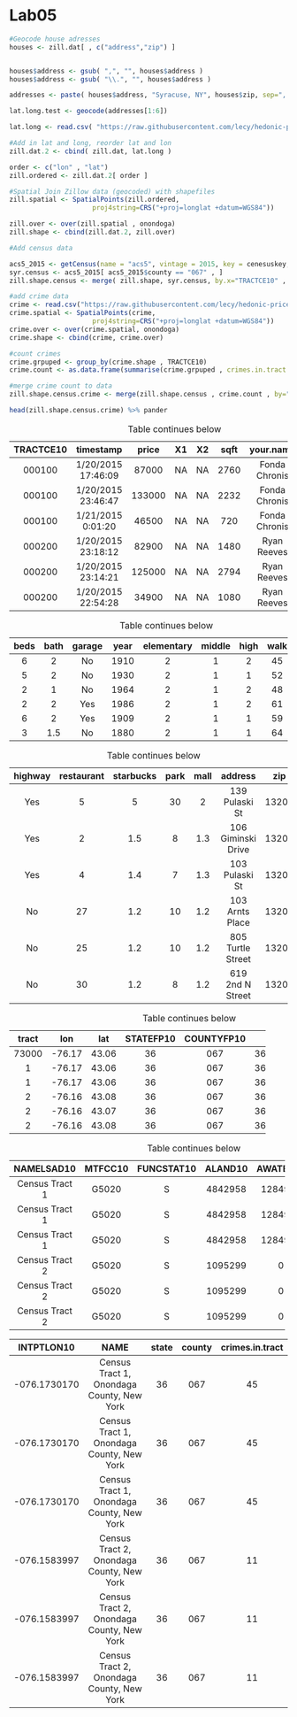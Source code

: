 Lab05
================

``` r
#Geocode house adresses
houses <- zill.dat[ , c("address","zip") ]


houses$address <- gsub( ",", "", houses$address )
houses$address <- gsub( "\\.", "", houses$address )

addresses <- paste( houses$address, "Syracuse, NY", houses$zip, sep=", " )

lat.long.test <- geocode(addresses[1:6])

lat.long <- read.csv( "https://raw.githubusercontent.com/lecy/hedonic-prices/master/Data/lat.long.csv")

#Add in lat and long, reorder lat and lon
zill.dat.2 <- cbind( zill.dat, lat.long )

order <- c("lon" , "lat")
zill.ordered <- zill.dat.2[ order ]

#Spatial Join Zillow data (geocoded) with shapefiles
zill.spatial <- SpatialPoints(zill.ordered,
                     proj4string=CRS("+proj=longlat +datum=WGS84"))

zill.over <- over(zill.spatial , onondoga)
zill.shape <- cbind(zill.dat.2, zill.over)
```

``` r
#Add census data

acs5_2015 <- getCensus(name = "acs5", vintage = 2015, key = cenesuskey, vars = c("NAME"), region = "tract:*", regionin = "state:36")
syr.census <- acs5_2015[ acs5_2015$county == "067" , ]
zill.shape.census <- merge( zill.shape, syr.census, by.x="TRACTCE10" , by.y= "tract", all.x=TRUE)
```

``` r
#add crime data
crime <- read.csv("https://raw.githubusercontent.com/lecy/hedonic-prices/master/Data/crime.lat.lon.csv")
crime.spatial <- SpatialPoints(crime,
                     proj4string=CRS("+proj=longlat +datum=WGS84"))
crime.over <- over(crime.spatial, onondoga)
crime.shape <- cbind(crime, crime.over)

#count crimes
crime.grpuped <- group_by(crime.shape , TRACTCE10)
crime.count <- as.data.frame(summarise(crime.grpuped , crimes.in.tract = n() ))

#merge crime count to data
zill.shape.census.crime <- merge(zill.shape.census , crime.count , by="TRACTCE10")

head(zill.shape.census.crime) %>% pander
```

<table>
<caption>Table continues below</caption>
<colgroup>
<col width="15%" />
<col width="23%" />
<col width="10%" />
<col width="6%" />
<col width="6%" />
<col width="8%" />
<col width="17%" />
<col width="12%" />
</colgroup>
<thead>
<tr class="header">
<th align="center">TRACTCE10</th>
<th align="center">timestamp</th>
<th align="center">price</th>
<th align="center">X1</th>
<th align="center">X2</th>
<th align="center">sqft</th>
<th align="center">your.name</th>
<th align="center">lot.size</th>
</tr>
</thead>
<tbody>
<tr class="odd">
<td align="center">000100</td>
<td align="center">1/20/2015 17:46:09</td>
<td align="center">87000</td>
<td align="center">NA</td>
<td align="center">NA</td>
<td align="center">2760</td>
<td align="center">Fonda Chronis</td>
<td align="center">4800</td>
</tr>
<tr class="even">
<td align="center">000100</td>
<td align="center">1/20/2015 23:46:47</td>
<td align="center">133000</td>
<td align="center">NA</td>
<td align="center">NA</td>
<td align="center">2232</td>
<td align="center">Fonda Chronis</td>
<td align="center">13068</td>
</tr>
<tr class="odd">
<td align="center">000100</td>
<td align="center">1/21/2015 0:01:20</td>
<td align="center">46500</td>
<td align="center">NA</td>
<td align="center">NA</td>
<td align="center">720</td>
<td align="center">Fonda Chronis</td>
<td align="center">6120</td>
</tr>
<tr class="even">
<td align="center">000200</td>
<td align="center">1/20/2015 23:18:12</td>
<td align="center">82900</td>
<td align="center">NA</td>
<td align="center">NA</td>
<td align="center">1480</td>
<td align="center">Ryan Reeves</td>
<td align="center">NA</td>
</tr>
<tr class="odd">
<td align="center">000200</td>
<td align="center">1/20/2015 23:14:21</td>
<td align="center">125000</td>
<td align="center">NA</td>
<td align="center">NA</td>
<td align="center">2794</td>
<td align="center">Ryan Reeves</td>
<td align="center">8276</td>
</tr>
<tr class="even">
<td align="center">000200</td>
<td align="center">1/20/2015 22:54:28</td>
<td align="center">34900</td>
<td align="center">NA</td>
<td align="center">NA</td>
<td align="center">1080</td>
<td align="center">Ryan Reeves</td>
<td align="center">2613</td>
</tr>
</tbody>
</table>

<table style="width:100%;">
<caption>Table continues below</caption>
<colgroup>
<col width="9%" />
<col width="9%" />
<col width="12%" />
<col width="9%" />
<col width="17%" />
<col width="12%" />
<col width="9%" />
<col width="9%" />
<col width="9%" />
</colgroup>
<thead>
<tr class="header">
<th align="center">beds</th>
<th align="center">bath</th>
<th align="center">garage</th>
<th align="center">year</th>
<th align="center">elementary</th>
<th align="center">middle</th>
<th align="center">high</th>
<th align="center">walk</th>
<th align="center">tax</th>
</tr>
</thead>
<tbody>
<tr class="odd">
<td align="center">6</td>
<td align="center">2</td>
<td align="center">No</td>
<td align="center">1910</td>
<td align="center">2</td>
<td align="center">1</td>
<td align="center">2</td>
<td align="center">45</td>
<td align="center">1489</td>
</tr>
<tr class="even">
<td align="center">5</td>
<td align="center">2</td>
<td align="center">No</td>
<td align="center">1930</td>
<td align="center">2</td>
<td align="center">1</td>
<td align="center">1</td>
<td align="center">52</td>
<td align="center">1451</td>
</tr>
<tr class="odd">
<td align="center">2</td>
<td align="center">1</td>
<td align="center">No</td>
<td align="center">1964</td>
<td align="center">2</td>
<td align="center">1</td>
<td align="center">2</td>
<td align="center">48</td>
<td align="center">650</td>
</tr>
<tr class="even">
<td align="center">2</td>
<td align="center">2</td>
<td align="center">Yes</td>
<td align="center">1986</td>
<td align="center">2</td>
<td align="center">1</td>
<td align="center">2</td>
<td align="center">61</td>
<td align="center">1799</td>
</tr>
<tr class="odd">
<td align="center">6</td>
<td align="center">2</td>
<td align="center">Yes</td>
<td align="center">1909</td>
<td align="center">2</td>
<td align="center">1</td>
<td align="center">1</td>
<td align="center">59</td>
<td align="center">1500</td>
</tr>
<tr class="even">
<td align="center">3</td>
<td align="center">1.5</td>
<td align="center">No</td>
<td align="center">1880</td>
<td align="center">2</td>
<td align="center">1</td>
<td align="center">1</td>
<td align="center">64</td>
<td align="center">1087</td>
</tr>
</tbody>
</table>

<table>
<caption>Table continues below</caption>
<colgroup>
<col width="13%" />
<col width="17%" />
<col width="16%" />
<col width="9%" />
<col width="9%" />
<col width="26%" />
<col width="6%" />
</colgroup>
<thead>
<tr class="header">
<th align="center">highway</th>
<th align="center">restaurant</th>
<th align="center">starbucks</th>
<th align="center">park</th>
<th align="center">mall</th>
<th align="center">address</th>
<th align="center">zip</th>
</tr>
</thead>
<tbody>
<tr class="odd">
<td align="center">Yes</td>
<td align="center">5</td>
<td align="center">5</td>
<td align="center">30</td>
<td align="center">2</td>
<td align="center">139 Pulaski St</td>
<td align="center">13204</td>
</tr>
<tr class="even">
<td align="center">Yes</td>
<td align="center">2</td>
<td align="center">1.5</td>
<td align="center">8</td>
<td align="center">1.3</td>
<td align="center">106 Giminski Drive</td>
<td align="center">13204</td>
</tr>
<tr class="odd">
<td align="center">Yes</td>
<td align="center">4</td>
<td align="center">1.4</td>
<td align="center">7</td>
<td align="center">1.3</td>
<td align="center">103 Pulaski St</td>
<td align="center">13204</td>
</tr>
<tr class="even">
<td align="center">No</td>
<td align="center">27</td>
<td align="center">1.2</td>
<td align="center">10</td>
<td align="center">1.2</td>
<td align="center">103 Arnts Place</td>
<td align="center">13208</td>
</tr>
<tr class="odd">
<td align="center">No</td>
<td align="center">25</td>
<td align="center">1.2</td>
<td align="center">10</td>
<td align="center">1.2</td>
<td align="center">805 Turtle Street</td>
<td align="center">13208</td>
</tr>
<tr class="even">
<td align="center">No</td>
<td align="center">30</td>
<td align="center">1.2</td>
<td align="center">8</td>
<td align="center">1.2</td>
<td align="center">619 2nd N Street</td>
<td align="center">13208</td>
</tr>
</tbody>
</table>

<table style="width:92%;">
<caption>Table continues below</caption>
<colgroup>
<col width="11%" />
<col width="9%" />
<col width="8%" />
<col width="16%" />
<col width="18%" />
<col width="16%" />
<col width="11%" />
</colgroup>
<thead>
<tr class="header">
<th align="center">tract</th>
<th align="center">lon</th>
<th align="center">lat</th>
<th align="center">STATEFP10</th>
<th align="center">COUNTYFP10</th>
<th align="center">GEOID10</th>
<th align="center">NAME10</th>
</tr>
</thead>
<tbody>
<tr class="odd">
<td align="center">73000</td>
<td align="center">-76.17</td>
<td align="center">43.06</td>
<td align="center">36</td>
<td align="center">067</td>
<td align="center">36067000100</td>
<td align="center">1</td>
</tr>
<tr class="even">
<td align="center">1</td>
<td align="center">-76.17</td>
<td align="center">43.06</td>
<td align="center">36</td>
<td align="center">067</td>
<td align="center">36067000100</td>
<td align="center">1</td>
</tr>
<tr class="odd">
<td align="center">1</td>
<td align="center">-76.17</td>
<td align="center">43.06</td>
<td align="center">36</td>
<td align="center">067</td>
<td align="center">36067000100</td>
<td align="center">1</td>
</tr>
<tr class="even">
<td align="center">2</td>
<td align="center">-76.16</td>
<td align="center">43.08</td>
<td align="center">36</td>
<td align="center">067</td>
<td align="center">36067000200</td>
<td align="center">2</td>
</tr>
<tr class="odd">
<td align="center">2</td>
<td align="center">-76.16</td>
<td align="center">43.07</td>
<td align="center">36</td>
<td align="center">067</td>
<td align="center">36067000200</td>
<td align="center">2</td>
</tr>
<tr class="even">
<td align="center">2</td>
<td align="center">-76.16</td>
<td align="center">43.08</td>
<td align="center">36</td>
<td align="center">067</td>
<td align="center">36067000200</td>
<td align="center">2</td>
</tr>
</tbody>
</table>

<table style="width:99%;">
<caption>Table continues below</caption>
<colgroup>
<col width="20%" />
<col width="13%" />
<col width="18%" />
<col width="13%" />
<col width="15%" />
<col width="16%" />
</colgroup>
<thead>
<tr class="header">
<th align="center">NAMELSAD10</th>
<th align="center">MTFCC10</th>
<th align="center">FUNCSTAT10</th>
<th align="center">ALAND10</th>
<th align="center">AWATER10</th>
<th align="center">INTPTLAT10</th>
</tr>
</thead>
<tbody>
<tr class="odd">
<td align="center">Census Tract 1</td>
<td align="center">G5020</td>
<td align="center">S</td>
<td align="center">4842958</td>
<td align="center">1284980</td>
<td align="center">+43.0691355</td>
</tr>
<tr class="even">
<td align="center">Census Tract 1</td>
<td align="center">G5020</td>
<td align="center">S</td>
<td align="center">4842958</td>
<td align="center">1284980</td>
<td align="center">+43.0691355</td>
</tr>
<tr class="odd">
<td align="center">Census Tract 1</td>
<td align="center">G5020</td>
<td align="center">S</td>
<td align="center">4842958</td>
<td align="center">1284980</td>
<td align="center">+43.0691355</td>
</tr>
<tr class="even">
<td align="center">Census Tract 2</td>
<td align="center">G5020</td>
<td align="center">S</td>
<td align="center">1095299</td>
<td align="center">0</td>
<td align="center">+43.0747759</td>
</tr>
<tr class="odd">
<td align="center">Census Tract 2</td>
<td align="center">G5020</td>
<td align="center">S</td>
<td align="center">1095299</td>
<td align="center">0</td>
<td align="center">+43.0747759</td>
</tr>
<tr class="even">
<td align="center">Census Tract 2</td>
<td align="center">G5020</td>
<td align="center">S</td>
<td align="center">1095299</td>
<td align="center">0</td>
<td align="center">+43.0747759</td>
</tr>
</tbody>
</table>

<table>
<colgroup>
<col width="18%" />
<col width="34%" />
<col width="11%" />
<col width="12%" />
<col width="23%" />
</colgroup>
<thead>
<tr class="header">
<th align="center">INTPTLON10</th>
<th align="center">NAME</th>
<th align="center">state</th>
<th align="center">county</th>
<th align="center">crimes.in.tract</th>
</tr>
</thead>
<tbody>
<tr class="odd">
<td align="center">-076.1730170</td>
<td align="center">Census Tract 1, Onondaga County, New York</td>
<td align="center">36</td>
<td align="center">067</td>
<td align="center">45</td>
</tr>
<tr class="even">
<td align="center">-076.1730170</td>
<td align="center">Census Tract 1, Onondaga County, New York</td>
<td align="center">36</td>
<td align="center">067</td>
<td align="center">45</td>
</tr>
<tr class="odd">
<td align="center">-076.1730170</td>
<td align="center">Census Tract 1, Onondaga County, New York</td>
<td align="center">36</td>
<td align="center">067</td>
<td align="center">45</td>
</tr>
<tr class="even">
<td align="center">-076.1583997</td>
<td align="center">Census Tract 2, Onondaga County, New York</td>
<td align="center">36</td>
<td align="center">067</td>
<td align="center">11</td>
</tr>
<tr class="odd">
<td align="center">-076.1583997</td>
<td align="center">Census Tract 2, Onondaga County, New York</td>
<td align="center">36</td>
<td align="center">067</td>
<td align="center">11</td>
</tr>
<tr class="even">
<td align="center">-076.1583997</td>
<td align="center">Census Tract 2, Onondaga County, New York</td>
<td align="center">36</td>
<td align="center">067</td>
<td align="center">11</td>
</tr>
</tbody>
</table>
